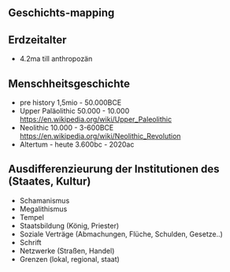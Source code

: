 ## Geschichts-mapping

## Erdzeitalter
- 4.2ma till anthropozän

## Menschheitsgeschichte

- pre history 1,5mio - 50.000BCE
- Upper Paläolithic 50.000 - 10.000  https://en.wikipedia.org/wiki/Upper_Paleolithic
- Neolithic 10.000 - 3-600BCE https://en.wikipedia.org/wiki/Neolithic_Revolution
- Altertum - heute 3.600bc - 2020ac
  

## Ausdifferenzieurung der Institutionen des (Staates, Kultur)
- Schamanismus
- Megalithismus
- Tempel
- Staatsbildung (König, Priester)
- Soziale Verträge (Abmachungen, Flüche, Schulden, Gesetze..)
- Schrift 
- Netzwerke (Straßen, Handel)
- Grenzen (lokal, regional, staat)


